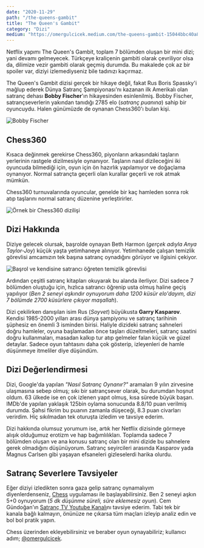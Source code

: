 ```yaml
---
date: "2020-11-29"
path: "/the-queens-gambit"
title: "The Queen's Gambit"
category: "Dizi"
medium: "https://omergulcicek.medium.com/the-queens-gambit-15044bbc40a8"
---
```


Netflix yapımı The Queen's Gambit, toplam 7 bölümden oluşan bir mini dizi; yani devamı gelmeyecek. Türkçeye kraliçenin gambiti olarak çevriliyor olsa da, dilimize vezir gambiti olarak geçmiş durumda. Bu makalede çok az bir spoiler var, diziyi izlemediyseniz bile tadınızı kaçırmaz.

The Queen's Gambit dizisi gerçek bir hikaye değil, fakat Rus Boris Spassky'i mağlup ederek Dünya Satranç Şampiyonası'nı kazanan ilk Amerikalı olan satranç dehası **Bobby Fischer**'ın hikayesinden esinlenilmiş. Bobby Fischer, satrançseverlerin yakından tanıdığı 2785 elo (_satranç puanına_) sahip bir oyuncuydu. Halen günümüzde de oynanan Chess360'ı bulan kişi.

![Bobby Fischer](/img/blog/2020-11-29/bobby-fischer.jpg)

## Chess360

Kısaca değinmek gerekirse Chess360, piyonların arkasındaki taşların yerlerinin rastgele dizilmesiyle oynanıyor. Taşların nasıl dizileceğini iki oyuncuda bilmediği için, oyun için ön hazırlık yapılamıyor ve doğaçlama oynanıyor. Normal satrançta geçerli olan kurallar geçerli ve rok atmak mümkün.

Chess360 turnuvalarında oyuncular, genelde bir kaç hamleden sonra rok atıp taşlarını normal satranç düzenine yerleştirirler.

![Örnek bir Chess360 dizilişi](/img/blog/2020-11-29/chess360.jpg)

## Dizi Hakkında

Diziye gelecek olursak, başrolde oynayan Beth Harmon (_gerçek adıyla Anya Taylor-Joy_) küçük yaşta yetimhaneye alınıyor. Yetimhanede çalışan temizlik görevlisi amcamızın tek başına satranç oynadığını görüyor ve ilgisini çekiyor.

![Başrol ve kendisine satrancı öğreten temizlik görevlisi](/img/blog/2020-11-29/queens-gambit.jpeg)

Ardından çeşitli satranç kitapları okuyarak bu alanda ilerliyor. Dizi sadece 7 bölümden oluştuğu için, hızlıca satrancı öğrenip usta olmuş haline geçiş yapılıyor (_Ben 2 seneyi aşkındır oynuyorum daha 1200 küsür elo'dayım, dizi 7 bölümde 2700 küsürlere çıkıyor maşallah_).

Dizi çekilirken danışılan isim Rus (_Soyvet_) büyükusta **Garry Kasparov**. Kendisi 1985-2000 yılları arası dünya şampiyonu ve satranç tarihinin şüphesiz en önemli 3 isminden birisi. Haliyle dizideki satranç sahneleri doğru hamleler, oyuna başlamadan önce taşları düzeltmeleri, satranç saatini doğru kullanmaları, masadan kalkıp tur atıp gelmeler falan küçük ve güzel detaylar. Sadece oyun tahtasını daha çok gösterip, izleyenleri de hamle düşünmeye itmeliler diye düşündüm.

## Dizi Değerlendirmesi

Dizi, Google'da yapılan _"Nasıl Satranç Oynanır?"_ aramaları 9 yılın zirvesine ulaşmasına sebep olmuş; sıkı bir satrançsever olarak, bu durumdan hoşnut oldum. 63 ülkede ise en çok izlenen yapıt olmuş, kısa sürede büyük başarı. IMDb'de yapılan yaklaşık 125bin oylama sonucunda 8.8/10 puan verilmiş durumda. Şahsi fikrim bu puanın zamanla düşeceği, 8.3 puan civarları verirdim. Hiç sıkılmadan tek oturuşta izledim ve tavsiye ederim.

Dizi hakkında olumsuz yorumum ise, artık her Netflix dizisinde görmeye alışık olduğumuz erotizm ve hap bağımlılıkları. Toplamda sadece 7 bölümden oluşan ve ana konusu satranç olan bir mini dizide bu sahnelere gerek olmadığını düşünüyorum. Satranç seyircileri arasında Kasparov yada Magnus Carlsen gibi yaşayan efsaneleri gizleselerdi harika olurdu.

## Satranç Severlere Tavsiyeler

Eğer diziyi izledikten sonra gaza gelip satranç oynamalıyım diyenlerdenseniz, <a href="https://www.chess.com/" target="_blank" rel="noreferrer noopener">Chess</a> uygulaması ile başlayabilirsiniz. Ben 2 seneyi aşkın 5+0 oynuyorum (_5 dk düşünme süreli, süre eklemesiz oyun_). Cem Gündoğan'ın <a href="https://www.youtube.com/channel/UCh3EoSfbgqXYjRUVy1mkRYw" target="_blank" rel="noreferrer noopener">Satranç TV Youtube Kanalı</a>nı tavsiye ederim. Tabi tek bir kanala bağlı kalmayın, önünüze ne çıkarsa tüm maçları izleyip analiz edin ve bol bol pratik yapın.

Chess üzerinden ekleyebilirsiniz ve beraber oyun oynayabiliriz; kullanıcı adım; <a href="https://www.chess.com/member/omergulcicek" target="_blank" rel="noreferrer noopener">@omergulcicek</a>.
